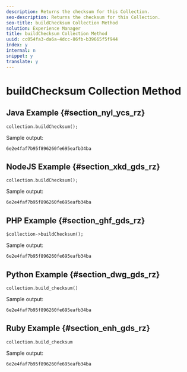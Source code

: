 ```yaml
---
description: Returns the checksum for this Collection.
seo-description: Returns the checksum for this Collection.
seo-title: buildChecksum Collection Method
solution: Experience Manager
title: buildChecksum Collection Method
uuid: cc054fa3-da6a-4dcc-86fb-b39665f5f944
index: y
internal: n
snippet: y
translate: y
---
```


# buildChecksum Collection Method


## Java Example {#section_nyl_ycs_rz}


```
collection.buildChecksum(); 

```
Sample output: 

```
6e2e4faf7b95f896260fe695eafb34ba 

```

## NodeJS Example {#section_xkd_gds_rz}


```
collection.buildChecksum(); 

```
Sample output: 

```
6e2e4faf7b95f896260fe695eafb34ba 

```

## PHP Example {#section_ghf_gds_rz}


```
$collection->buildChecksum(); 

```
Sample output: 

```
6e2e4faf7b95f896260fe695eafb34ba 

```

## Python Example {#section_dwg_gds_rz}


```
collection.build_checksum() 

```
Sample output: 

```
6e2e4faf7b95f896260fe695eafb34ba 

```

## Ruby Example {#section_enh_gds_rz}


```
collection.build_checksum
```
Sample output: 

```
6e2e4faf7b95f896260fe695eafb34ba 

```
